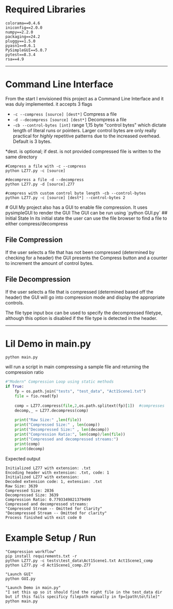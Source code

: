 # Required Libraries
```
colorama==0.4.6
iniconfig==2.0.0
numpy==2.2.0
packaging==24.2
pluggy==1.5.0
pyasn1==0.6.1
PySimpleGUI==5.0.7
pytest==8.3.4
rsa==4.9
```


---
# Command Line Interface
From the start I envisioned this project as a Command Line Interface and it was duly implemented. 
it accepts 3 flags
- `-c --compress [source] [dest*]`  Compress a file
- `-d --decompress [source] [dest*]` Decompress a file
- `-cb --control-bytes [int]` range 1,15 byte "control bytes" which dictate length of literal runs or pointers. Larger control bytes are only really practical for *highly* repetitive patterns due to the increased overhead. Default is 3 bytes.

\*dest. is optional; if dest. is not provided compressed file is written to the same directory
```shell
#Compress a file with -c --compress
python LZ77.py -c [source] 

#decompress a file -d --decompress
python LZ77.py -d [source].Z77

#compress with custom control byte length -cb --control-bytes
python LZ77.py -c [source] [dest*] --control-bytes 2
```

<div style="page-break-after: always;"></div>
# GUI
My project also has a GUI to enable file compression. It uses pysimpleGUI to render the GUI
The GUI can be run using `python GUI.py`
## Initial State
In its initial state the user can use the file browser to find a file to either compress/decompress


## File Compression

If the user selects a file that has not been compressed (determined by checking for a header) the GUI presents the Compress button and a counter to increment the amount of control bytes.


## File Decompression

If the user selects a file that is compressed (determined based off the header) the GUI will go into compression mode and display the appropriate controls.

The file type input box can be used to specify the decompressed filetype, although this option is disabled if the file type is detected in the header.



---

# Lil Demo in main.py
```shell
python main.py
```
will run a script in main compressing a sample file and returning the compression ratio
```python
#"Modern" Compression Loop using static methods  
if True:  
    fp = os.path.join("tests", "test_data", "Act1Scene1.txt")  
    file = fio.read(fp)  
  
    comp = LZ77.compress(file,2,os.path.splitext(fp)[1])  #compresses  
    decomp,_ = LZ77.decompress(comp)  
  
    print("Raw Size:" ,len(file))  
    print("Compressed Size:" , len(comp))  
    print("Decompressed Size:" , len(decomp))  
    print("Compression Ratio:", len(comp)/len(file))  
    print("Compressed and decompressed streams:")  
    print(comp)  
    print(decomp)
```
Expected output
```shell
Initialized LZ77 with extension: .txt
Encoding header with extension: .txt, code: 1
Initialized LZ77 with extension: 
Decoded extension code: 1, extension: .txt
Raw Size: 3639
Compressed Size: 2836
Decompressed Size: 3639
Compression Ratio: 0.7793349821379499
Compressed and decompressed streams:
"Compressed Stream -- Omitted for Clarity"
"Decompressed Stream -- Omitted for clarity"
Process finished with exit code 0
```


# Example Setup / Run
```shell
"Compression workflow"
pip install requirements.txt -r
python LZ77.py -c tests\test_data\Act1Scene1.txt Act1Scene1_comp
python LZ77.py -d Act1Scene1_comp.Z77

"Launch GUI"
python GUI.py

"Launch Demo in main.py"
"I set this up so it should find the right file in the test_data dir but if this fails specificy filepath manually in fp=[path\to\file]"
python main.py

```
